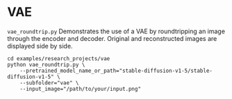 # VAE

`vae_roundtrip.py` Demonstrates the use of a VAE by roundtripping an image through the encoder and decoder. Original and reconstructed images are displayed side by side.

```
cd examples/research_projects/vae
python vae_roundtrip.py \
    --pretrained_model_name_or_path="stable-diffusion-v1-5/stable-diffusion-v1-5" \
    --subfolder="vae" \
    --input_image="/path/to/your/input.png"
```
